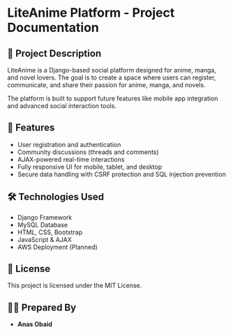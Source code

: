 # LiteAnime Platform - Project Documentation

## 📖 Project Description
LiteAnime is a Django-based social platform designed for anime, manga, and novel lovers. The goal is to create a space where users can register, communicate, and share their passion for anime, manga, and novels.

The platform is built to support future features like mobile app integration and advanced social interaction tools.

## 🚀 Features
- User registration and authentication
- Community discussions (threads and comments)
- AJAX-powered real-time interactions
- Fully responsive UI for mobile, tablet, and desktop
- Secure data handling with CSRF protection and SQL injection prevention

## 🛠 Technologies Used
- Django Framework
- MySQL Database
- HTML, CSS, Bootstrap
- JavaScript & AJAX
- AWS Deployment (Planned)


## 📜 License
This project is licensed under the MIT License.

## 👨‍💻 Prepared By
- **Anas Obaid**
